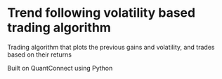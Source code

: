 # Trend following volatility based trading algorithm
Trading algorithm that plots the previous gains and volatility, and trades based on their returns

Built on QuantConnect using Python
